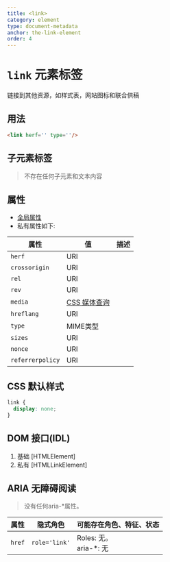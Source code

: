 ```yaml
---
title: <link>
category: element
type: document-metadata
anchor: the-link-element
order: 4
---
```


# `link` 元素标签

链接到其他资源，如样式表，网站图标和联合供稿

## 用法

```html
<link herf='' type=''/>
```

## 子元素标签

> 不存在任何子元素和文本内容

## 属性

* [全局属性](/front-end/HTML/attribute#anchor-全局属性)
* 私有属性如下:

| 属性 | 值 | 描述 |
| --- | --- |--- |
| `herf` | URl | |
| `crossorigin` | URl | |
| `rel` | URl | |
| `rev` | URl | |
| `media` | [CSS 媒体查询]() | |
| `hreflang` | URl | |
| `type` | MIME类型 | |
| `sizes` | URl | |
| `nonce` | URl | |
| `referrerpolicy` | URl | |

## CSS 默认样式

```css
link {
  display: none;
}
```

## DOM 接口(IDL)

1. 基础 [HTMLElement]
1. 私有 [HTMLLinkElement]

## ARIA 无障碍阅读

>没有任何aria-*属性。

| 属性 | 隐式角色 | 可能存在角色、特征、状态 |
| ---- | ---- | ---- |
| `href` | `role='link'` | Roles: 无。 <br> aria-*: 无 |
